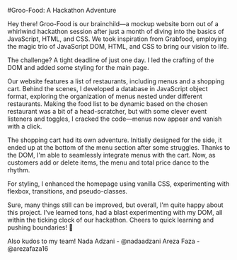 #Groo-Food: A Hackathon Adventure

Hey there! Groo-Food is our brainchild—a mockup website born out of a whirlwind hackathon session after just a month of diving into the basics of JavaScript, HTML, and CSS. We took inspiration from Grabfood, employing the magic trio of JavaScript DOM, HTML, and CSS to bring our vision to life.

The challenge? A tight deadline of just one day. I led the crafting of the DOM and added some styling for the main page.

Our website features a list of restaurants, including menus and a shopping cart. 
Behind the scenes, I developed a database in JavaScript object format, exploring the organization of menus nested under different restaurants. Making the food list to be dynamic based on the chosen restaurant was a bit of a head-scratcher, but with some clever event listeners and toggles, I cracked the code—menus now appear and vanish with a click.

The shopping cart had its own adventure. Initially designed for the side, it ended up at the bottom of the menu section after some struggles. Thanks to the DOM, I'm able to seamlessly integrate menus with the cart. Now, as customers add or delete items, the menu and total price dance to the rhythm.

For styling, I enhanced the homepage using vanilla CSS, experimenting with flexbox, transitions, and pseudo-classes.

Sure, many things still can be improved, but overall, I'm quite happy about this project. I've learned tons, had a blast experimenting with my DOM, all within the ticking clock of our hackathon. Cheers to quick learning and pushing boundaries! 🚀

Also kudos to my team!
Nada Adzani - @nadaadzani
Areza Faza - @arezafaza16
